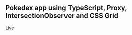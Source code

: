 ## Pokedex app using TypeScript, Proxy, IntersectionObserver and CSS Grid

[Live](https://typescript-pokedex.surge.sh)
